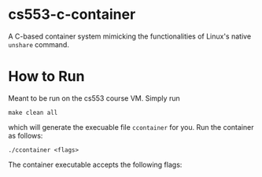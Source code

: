 # cs553-c-container

A C-based container system mimicking the functionalities of Linux's native `unshare` command.

# How to Run
Meant to be run on the cs553 course VM. Simply run
```
make clean all
```
which will generate the execuable file `ccontainer` for you. Run the container as follows:
```
./ccontainer <flags>
```
The container executable accepts the following flags:
